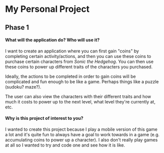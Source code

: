 # My Personal Project

## Phase 1

#### What will the application do? Who will use it?

I want to create an application where you can first gain "coins" by completing certain activity/actions, 
and then you can use these coins to purchase certain characters from *Sonic the Hedgehog*. 
You can then use these coins to power up different traits of the characters you purchased.

Ideally, the actions to be completed in order to gain coins will be complicated and fun enough to be like a game.
Perhaps things like a puzzle (sudoku? maze?).

The user can also view the characters with their different traits and how much it costs to power up to the next level,
what level they're currently at, etc.

#### Why is this project of interest to you?

I wanted to create this project because I play a mobile version of this game a lot and it's quite fun to always 
have a goal to work towards in a game (e.g. accumulating coins to power up a character).
I also don't really play games at all so I wanted to try and code one and see how it is like.
